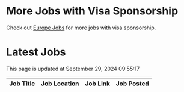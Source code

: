 # More Jobs with Visa Sponsorship

Check out [Europe Jobs](https://github.com/sureshparimi/europejobs#latest-jobs) for more jobs with visa sponsorship.

# Latest Jobs

This page is updated at September 29, 2024 09:55:17

| Job Title | Job Location | Job Link | Job Posted |
| --- | --- | --- | --- |
